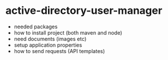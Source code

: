 # active-directory-user-manager

- needed packages
- how to install project (both maven and node)
- need documents (images etc)
- setup application properties
- how to send requests (API templates)